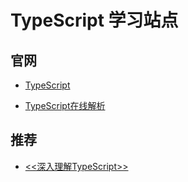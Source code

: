 # TypeScript 学习站点

## 官网

- [TypeScript](https://www.typescriptlang.org)

- [TypeScript在线解析](https://www.typescriptlang.org/play)

## 推荐

- [<<深入理解TypeScript>>](https://jkchao.github.io/typescript-book-chinese/)
